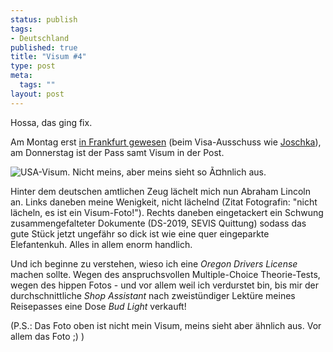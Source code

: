 ```yaml
--- 
status: publish
tags: 
- Deutschland
published: true
title: "Visum #4"
type: post
meta: 
  tags: ""
layout: post
---
```

Hossa, das ging fix.

Am Montag erst <a href="http://fredericiana.de/archives/2005/06/13/visa-interview-3/">in Frankfurt gewesen</a> (beim Visa-Ausschuss wie <a href="http://www.politikerscreen.de/lexikon/lexikon_detail.asp?ID=1124">Joschka</a>), am Donnerstag ist der Pass samt Visum in der Post.

<img src='http://fredericiana.de/uploads/050616visausa.jpg' alt='USA-Visum. Nicht meins, aber meins sieht so &Atilde;&curren;hnlich aus.' class="centered" />

Hinter dem deutschen amtlichen Zeug lächelt mich nun Abraham Lincoln an. Links daneben meine Wenigkeit, nicht lächelnd (Zitat Fotografin: "nicht lächeln, es ist ein Visum-Foto!"). Rechts daneben eingetackert ein Schwung zusammengefalteter Dokumente (DS-2019, SEVIS Quittung) sodass das gute Stück jetzt ungefähr so dick ist wie eine quer eingeparkte Elefantenkuh. Alles in allem enorm handlich.

Und ich beginne zu verstehen, wieso ich eine <em>Oregon Drivers License</em> machen sollte. Wegen des anspruchsvollen Multiple-Choice Theorie-Tests, wegen des hippen Fotos - und vor allem weil ich verdurstet bin, bis mir der durchschnittliche <em>Shop Assistant</em> nach zweistündiger Lektüre meines Reisepasses eine Dose <em>Bud Light</em> verkauft!

(P.S.: Das Foto oben ist nicht mein Visum, meins sieht aber ähnlich aus. Vor allem das Foto ;) )
